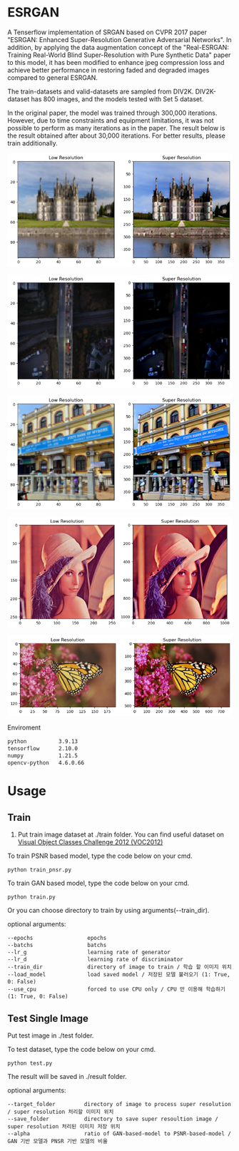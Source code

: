 # ESRGAN

A Tenserflow implementation of SRGAN based on CVPR 2017 paper "ESRGAN: Enhanced Super-Resolution Generative Adversarial Networks". In addition, by applying the data augmentation concept of the "Real-ESRGAN: Training Real-World Blind Super-Resolution with Pure Synthetic Data" paper to this model, it has been modified to enhance jpeg compression loss and achieve better performance in restoring faded and degraded images compared to general ESRGAN.

The train-datasets and valid-datasets are sampled from DIV2K. DIV2K-dataset has 800 images, and the models tested with Set 5 dataset.

In the original paper, the model was trained through 300,000 iterations. However, due to time constraints and equipment limitations, it was not possible to perform as many iterations as in the paper. The result below is the result obtained after about 30,000 iterations. For better results, please train additionally.

![](./output_1.png)

![](./output_2.png)

![](./output_3.png)

![](./output_4.png)

![](./output_5.png)

Enviroment

    python          3.9.13
    tensorflow      2.10.0
    numpy           1.21.5
    opencv-python   4.6.0.66
    
# Usage


## Train 

1. Put train image dataset at ./train folder. You can find useful dataset on [Visual Object Classes Challenge 2012 (VOC2012)](http://host.robots.ox.ac.uk/pascal/VOC/voc2012/index.html#data)


To train PSNR based model, type the code below on your cmd.

    python train_pnsr.py

To train GAN based model, type the code below on your cmd.

    python train.py

Or you can choose directory to train by using arguments(--train_dir).

optional arguments:

    --epochs                 epochs
    --batchs                 batchs
    --lr_g                   learning rate of generator
    --lr_d                   learning rate of discriminator
    --train_dir              directory of image to train / 학습 할 이미지 위치
    --load_model             load saved model / 저장된 모델 불러오기 (1: True, 0: False)
    --use_cpu                forced to use CPU only / CPU 만 이용해 학습하기 (1: True, 0: False)

## Test Single Image

Put test image in ./test folder.

To test dataset, type the code below on your cmd.

    python test.py

The result will be saved in ./result folder.

optional arguments:

    --target_folder         directory of image to process super resolution / super resolution 처리할 이미지 위치
    --save_folder           directory to save super resoultion image / super resolution 처리된 이미지 저장 위치
    --alpha                 ratio of GAN-based-model to PSNR-based-model / GAN 기반 모델과 PNSR 기반 모델의 비율

